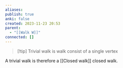 ```yaml
---
aliases: 
publish: true
anki: false
created: 2023-11-23 20:53
parent:
  - "[[Walk W]]"
connected: []
---
```


> [!tip] Trivial walk
is walk consist of a single vertex 

A trivial walk is therefore a [[Closed walk]] closed walk.













